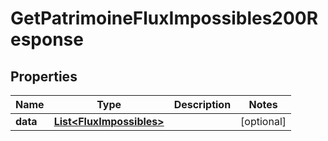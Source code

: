 

# GetPatrimoineFluxImpossibles200Response


## Properties

| Name | Type | Description | Notes |
|------------ | ------------- | ------------- | -------------|
|**data** | [**List&lt;FluxImpossibles&gt;**](FluxImpossibles.md) |  |  [optional] |



